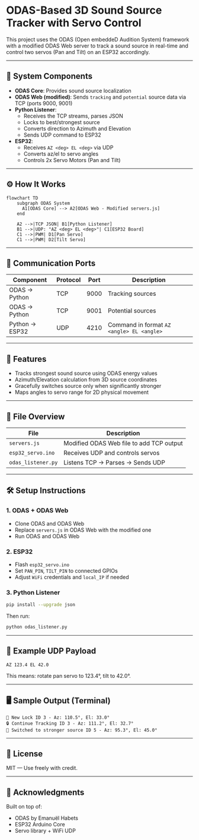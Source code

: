 
# ODAS-Based 3D Sound Source Tracker with Servo Control

This project uses the ODAS (Open embeddeD Audition System) framework with a modified ODAS Web server to track a sound source in real-time and control two servos (Pan and Tilt) on an ESP32 accordingly.

---

## 🔧 System Components

- **ODAS Core**: Provides sound source localization
- **ODAS Web (modified)**: Sends `tracking` and `potential` source data via TCP (ports 9000, 9001)
- **Python Listener**:
  - Receives the TCP streams, parses JSON
  - Locks to best/strongest source
  - Converts direction to Azimuth and Elevation
  - Sends UDP command to ESP32
- **ESP32**:
  - Receives `AZ <deg> EL <deg>` via UDP
  - Converts az/el to servo angles
  - Controls 2x Servo Motors (Pan and Tilt)

---

## ⚙️ How It Works

```mermaid
flowchart TD
    subgraph ODAS System
      A1[ODAS Core] --> A2[ODAS Web - Modified servers.js]
    end

    A2 -->|TCP JSON| B1[Python Listener]
    B1 -->|UDP: "AZ <deg> EL <deg>"| C1[ESP32 Board]
    C1 -->|PWM| D1[Pan Servo]
    C1 -->|PWM| D2[Tilt Servo]
```

---

## 📡 Communication Ports

| Component        | Protocol | Port | Description                        |
|------------------|----------|------|------------------------------------|
| ODAS → Python    | TCP      | 9000 | Tracking sources                   |
| ODAS → Python    | TCP      | 9001 | Potential sources                  |
| Python → ESP32   | UDP      | 4210 | Command in format `AZ <angle> EL <angle>` |

---

## 🧠 Features

- Tracks strongest sound source using ODAS energy values
- Azimuth/Elevation calculation from 3D source coordinates
- Gracefully switches source only when significantly stronger
- Maps angles to servo range for 2D physical movement

---

## 📁 File Overview

| File                | Description                              |
|---------------------|------------------------------------------|
| `servers.js`        | Modified ODAS Web file to add TCP output |
| `esp32_servo.ino`   | Receives UDP and controls servos         |
| `odas_listener.py`  | Listens TCP → Parses → Sends UDP         |

---

## 🛠️ Setup Instructions

### 1. ODAS + ODAS Web

- Clone ODAS and ODAS Web
- Replace `servers.js` in ODAS Web with the modified one
- Run ODAS and ODAS Web

### 2. ESP32

- Flash `esp32_servo.ino`
- Set `PAN_PIN`, `TILT_PIN` to connected GPIOs
- Adjust `WiFi` credentials and `local_IP` if needed

### 3. Python Listener

```bash
pip install --upgrade json
```

Then run:

```bash
python odas_listener.py
```

---

## 🧪 Example UDP Payload

```text
AZ 123.4 EL 42.0
```

This means: rotate pan servo to 123.4°, tilt to 42.0°.

---

## 🖥 Sample Output (Terminal)

```
🔐 New Lock ID 3 - Az: 110.5°, El: 33.0°
🔒 Continue Tracking ID 3 - Az: 111.2°, El: 32.7°
🔁 Switched to stronger source ID 5 - Az: 95.3°, El: 45.0°
```

---

## 📜 License

MIT — Use freely with credit.

---

## 🙌 Acknowledgments

Built on top of:
- ODAS by Emanuël Habets
- ESP32 Arduino Core
- Servo library + WiFi UDP
